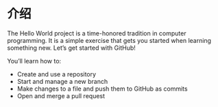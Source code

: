 # 介绍

The Hello World project is a time-honored tradition in computer programming. It is a simple exercise that gets you started when learning something new. Let’s get started with GitHub!

You’ll learn how to:

-    Create and use a repository
-    Start and manage a new branch
-    Make changes to a file and push them to GitHub as commits
-    Open and merge a pull request
